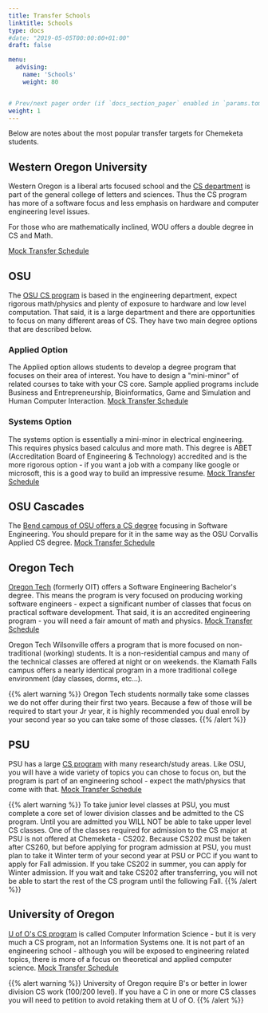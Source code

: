```yaml
---
title: Transfer Schools
linktitle: Schools
type: docs
#date: "2019-05-05T00:00:00+01:00"
draft: false

menu:
  advising:
    name: 'Schools'
    weight: 80


# Prev/next pager order (if `docs_section_pager` enabled in `params.toml`)
weight: 1
---
```


Below are notes about the most popular transfer targets for Chemeketa students.
 
## Western Oregon University
Western Oregon is a liberal arts focused school and the [CS department](https://wou.edu/cs/) is part of the general college of letters and sciences. Thus the CS program has more of a software focus and less emphasis on hardware and computer engineering level issues.

For those who are mathematically inclined, WOU offers a double degree in CS and Math.

[Mock Transfer Schedule](http://localhost:1313/advising/mock_schedule/index.html?school=WOU&cs=Early&math=111)


## OSU
The [OSU CS program](https://eecs.oregonstate.edu/future-students/undergraduates/computer-science) is based in the engineering department, expect rigorous math/physics and plenty of exposure to hardware and low level computation. That said, it is a large department and there are opportunities to focus on many different areas of CS. They have two main degree options that are described below.

### Applied Option
The Applied option allows students to develop a degree program that focuses on their area of interest. You have to design a "mini-minor" of related courses to take with your CS core. Sample applied programs include Business and Entrepreneurship, Bioinformatics, Game and Simulation and Human Computer Interaction.
[Mock Transfer Schedule](../mock_schedule/index.html?school=OSU-APPLIED&cs=Early&math=111)

### Systems Option
The systems option is essentially a mini-minor in electrical engineering. This requires physics based calculus and more math. This degree is ABET (Accreditation Board of Engineering & Technology) accredited and is the more rigorous option - if you want a job with a company like google or microsoft, this is a good way to build an impressive resume.
[Mock Transfer Schedule](../mock_schedule/index.html?school=OSU-SYSTEMS&cs=Early&math=111)


## OSU Cascades
The [Bend campus of OSU offers a CS degree](https://osucascades.edu/academics/computer-science) focusing in Software Engineering. You should prepare for it in the same way as the OSU Corvallis Applied CS degree.
[Mock Transfer Schedule](../mock_schedule/index.html?school=OSU-APPLIED&cs=Early&math=111)


## Oregon Tech
[Oregon Tech](https://www.oit.edu/academics/degrees/software-engineering-technology) (formerly OIT) offers a Software Engineering Bachelor's degree. This means the program is very focused on producing working software engineers - expect a significant number of classes that focus on practical software development. That said, it is an accredited engineering program - you will need a fair amount of math and physics.
[Mock Transfer Schedule](../mock_schedule/index.html?school=OREGON-TECH&cs=Early&math=111)

Oregon Tech Wilsonville offers a program that is more focused on non-traditional (working) students. It is a non-residential campus and many of the technical classes are offered at night or on weekends. the Klamath Falls campus offers a nearly identical program in a more traditional college environment (day classes, dorms, etc...).


{{% alert warning %}}
Oregon Tech students normally take some classes we do not offer during their first two years. Because a few of those will be required to start your Jr year, it is highly recommended you dual enroll by your second year so you can take some of those classes.
{{% /alert %}}


## PSU
PSU has a large [CS program](https://www.pdx.edu/computer-science/bachelor-of-science-program) with many research/study areas. Like OSU, you will have a wide variety of topics you can chose to focus on, but the program is part of an engineering school - expect the math/physics that come with that.
[Mock Transfer Schedule](../mock_schedule/index.html?school=PSU&cs=Early&math=111)

{{% alert warning %}}
To take junior level classes at PSU, you must complete a core set of lower division classes and be admitted to the CS program. Until you are admitted you WILL NOT be able to take upper level CS classes. 
One of the classes required for admission to the CS major at PSU is not offered at Chemeketa - CS202. Because CS202 must be taken after CS260, but before applying for program admission at PSU, you must plan to take it Winter term of your second year at PSU or PCC if you want to apply for Fall admission. If you take CS202 in summer, you can apply for Winter admission. If you wait and take CS202 after transferring, you will not be able to start the rest of the CS program until the following Fall.
{{% /alert %}}

## University of Oregon
[U of O's CS program](https://cs.uoregon.edu/prospective-students) is called Computer Information Science - but it is very much a CS program, not an Information Systems one. It is not part of an engineering school - although you will be exposed to engineering related topics, there is more of a focus on theoretical and applied computer science.
[Mock Transfer Schedule](../mock_schedule/index.html?school=Oregon&cs=Early&math=111)

{{% alert warning %}}
University of Oregon require B's or better in lower division CS work (100/200 level). If you have a C in one or more CS classes you will need to petition to avoid retaking them at U of O.
{{% /alert %}}